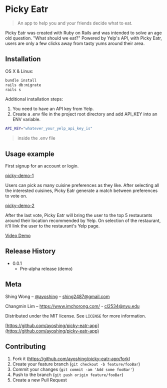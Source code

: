 # Picky Eatr

> An app to help you and your friends decide what to eat.

Picky Eatr was created with Ruby on Rails and was intended to solve an age old question. "What should we eat?" Powered by Yelp's API, with Picky Eatr, users are only a few clicks away from tasty yums around their area.

## Installation

OS X & Linux:

```sh
bundle install
rails db:migrate
rails s
```

Additional installation steps:

1.  You need to have an API key from Yelp.
2.  Create a .env file in the project root directory and add API_KEY into an ENV variable.

```sh
API_KEY="whatever_your_yelp_api_key_is"
```

> inside the .env file

## Usage example

First signup for an account or login.

[picky-demo-1](https://github.com/ayoshing/picky-eatr-app/tree/master/public/demo/picky-eatr-demo-1.gif)

Users can pick as many cuisine preferences as they like. After selecting all the interested cuisines, Picky Eatr generate a match between preferences to vote on.

[picky-demo-2](https://github.com/ayoshing/picky-eatr-app/tree/master/public/demo/picky-eatr-demo-2.gif)

After the last vote, Picky Eatr will bring the user to the top 5 restaurants around their location recommended by Yelp. On selection of the restaurant, it'll link the user to the restaurant's Yelp page.

[Video Demo](https://youtu.be/JiDseL77Noo)

## Release History

- 0.0.1
  - Pre-alpha release (demo)

## Meta

Shing Wong – [@ayoshing](https://twitter.com/ayoshing) – shing2487@gmail.com

Changmin Lim –
https://www.imchorong.com/ - cl2534@nyu.edu

Distributed under the MIT license. See `LICENSE` for more information.

[https://github.com/ayoshing/picky-eatr-app](https://github.com/ayoshing/picky-eatr-app)

## Contributing

1.  Fork it (<https://github.com/ayoshing/picky-eatr-app/fork>)
2.  Create your feature branch (`git checkout -b feature/fooBar`)
3.  Commit your changes (`git commit -am 'Add some fooBar'`)
4.  Push to the branch (`git push origin feature/fooBar`)
5.  Create a new Pull Request

<!-- Markdown link & img dfn's -->
